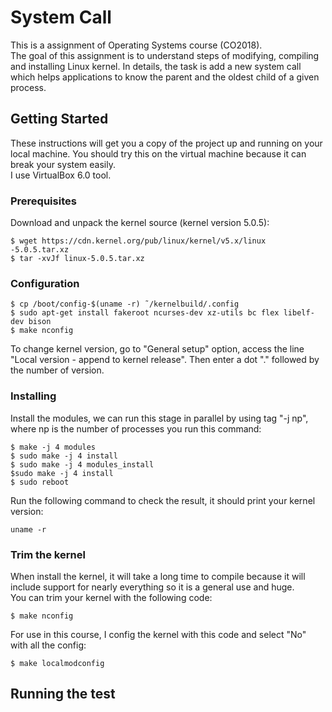 # System Call

This is a assignment of Operating Systems course (CO2018). \
The goal of this assignment is to understand steps of modifying, compiling and installing Linux kernel. In details, the task is add a new system call which helps applications to know the parent and the oldest child of a given process.

## Getting Started

These instructions will get you a copy of the project up and running on your local machine. You should try this on the virtual machine because it can break your system easily. \
I use VirtualBox 6.0 tool.

### Prerequisites

Download and unpack the kernel source (kernel version 5.0.5):

```
$ wget https://cdn.kernel.org/pub/linux/kernel/v5.x/linux -5.0.5.tar.xz
$ tar -xvJf linux-5.0.5.tar.xz
```
### Configuration

```
$ cp /boot/config-$(uname -r) ˜/kernelbuild/.config
$ sudo apt-get install fakeroot ncurses-dev xz-utils bc flex libelf-dev bison
$ make nconfig
```
To change kernel version, go to "General setup" option, access the line "Local version - append to kernel release". Then enter a dot "." followed by the number of version. 

### Installing

Install the modules, we can run this stage in parallel by using tag "-j np", where np is the number of processes you run this command:

```
$ make -j 4 modules
$ sudo make -j 4 install
$ sudo make -j 4 modules_install
$sudo make -j 4 install
$ sudo reboot
```

Run the following command to check the result, it should print your kernel version:

```
uname -r
```

### Trim the kernel

When install the kernel, it will take a long time to compile because it will include support for nearly everything so it is a general use and huge. \
You can trim your kernel with the following code:

```
$ make nconfig
```

For use in this course, I config the kernel with this code and select "No" with all the config:

```
$ make localmodconfig
```

## Running the test

